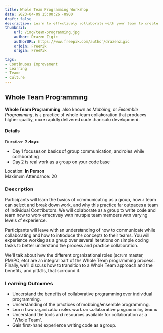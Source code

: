 ```yaml
---
title: Whole Team Programming Workshop
date: 2023-04-09 15:00:26 -0900
draft: false
description: Learn to effectively collaborate with your team to create quality software.
thumbnail:
    url: /img/team-programming.jpg
    author: Drazen Zigic
    authorURL: https://www.freepik.com/author/drazenzigic
    origin: FreePik
    origin: FreePik

tags:
- Continuous Improvement
- Learning
- Teams
- Culture
---
```

## Whole Team Programming
**Whole Team Programming**, also known as _Mobbing_, or _Ensemble Programming_, is a practice of whole-team collaboration
that
produces higher quality, more rapidly delivered code than solo development.

#### Details
Duration: **2 days**  
- Day 1 focuses on basics of group communication, and roles while collaborating
- Day 2 is real work as a group on your code base

Location: **In Person**  
Maximum Attendance: 20  

### Description
Participants will learn the basics of communicating as a group, how a team can select and break down work, and why this
practice far outpaces a team of Individual Contributors.
We will collaborate as a group to write code and learn how to work effectively with multiple team members with varying
levels of experience.

Participants will leave with an understanding of how to communicate while collaborating and how to introduce the
concepts to their teams.
You will experience working as a group over several iterations on simple coding tasks to better understand the process
and practice collaboration.

We'll talk about how the different organizational roles (scrum master, PM/PO, etc) are an integral part of the Whole
Team programming process.
Finally, we'll discuss how to transition to a Whole Team approach and the benefits, and pitfalls, that surround it.

### Learning Outcomes
- Understand the benefits of collaborative programming over individual programming.
- Understanding of the practices of mobbing/ensemble programming.
- Learn how organization roles work on collaborative programming teams
- Understand the tools and resources available for collaboration as a "Whole Team".
- Gain first-hand experience writing code as a group.
